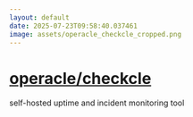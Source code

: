 ```yaml
---
layout: default
date: 2025-07-23T09:58:40.037461
image: assets/operacle_checkcle_cropped.png
---
```


# [operacle/checkcle](https://github.com/operacle/checkcle)

self-hosted uptime and incident monitoring tool
